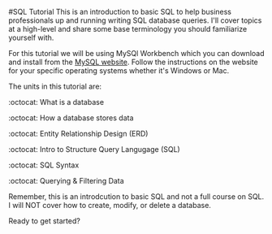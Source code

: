 #SQL Tutorial
This is an introduction to basic SQL to help business professionals up and running writing SQL database queries.  I'll cover topics at a high-level and share some base terminology you should familiarize yourself with.  

For this tutorial we will be using MySQl Workbench which you can download and install from the [MySQL website](https://dev.mysql.com/downloads/workbench/).  Follow the instructions on the website for your specific operating systems whether it's Windows or Mac. 

The units in this tutorial are:

:octocat: What is a database

:octocat: How a database stores data

:octocat: Entity Relationship Design (ERD)

:octocat: Intro to Structure Query Langugage (SQL)

:octocat: SQL Syntax

:octocat: Querying & Filtering Data

Remember, this is an introdcution to basic SQL and not a full course on SQL. I will NOT cover how to create, modify, or delete a database. 

Ready to get started? 
